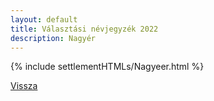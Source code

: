 ```yaml
---
layout: default
title: Választási névjegyzék 2022
description: Nagyér
---
```


{% include settlementHTMLs/Nagyeer.html %}

[Vissza](./)